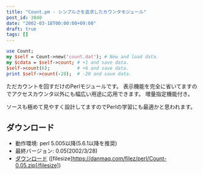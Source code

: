```yaml
---
title: "Count.pm - シンプルさを追求したカウンタモジュール"
post_id: 3040
date: "2002-03-18T00:00:00+09:00"
draft: true
tags: []
---
```


```Perl
use Count;
my $self = Count->new('count.dat'); # New and load data.
my $cdata = $self->count; # +1 and save data.
$self->count(6);          # +6 and save data.
print $self->count(-20);  # -20 and save data.
```

ただカウントを回すだけのPerlモジュールです。
表示機能を完全に省いてますのでアクセスカウンタ以外にも幅広い用途に応用できます。
増量指定機能付き。

ソースも極めて見やすく設計してますのでPerlの学習にも最適かと思われます。

## ダウンロード


  * 動作環境: perl 5.005以降(5.6.1以降を推奨)
  * 最終バージョン: 0.05(2002/3/28)
  * [ダウンロード](https://danmaq.com/filez/perl/Count-0.05.zip) ([filesize]https://danmaq.com/filez/perl/Count-0.05.zip[/filesize])
